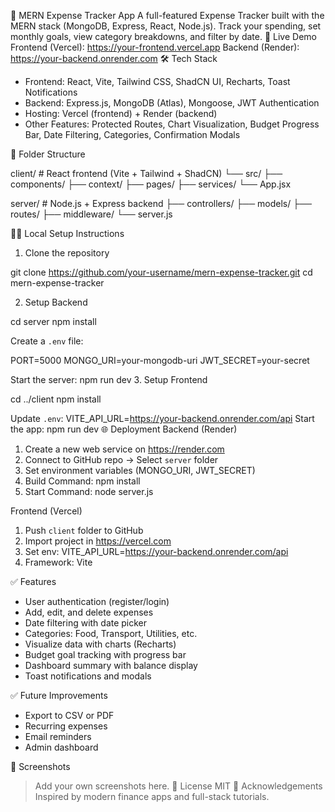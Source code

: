 💸 MERN Expense Tracker App
A full-featured Expense Tracker built with the MERN stack (MongoDB, Express, React, Node.js). Track your spending, set monthly goals, view category breakdowns, and filter by date.
🚀 Live Demo
Frontend (Vercel): https://your-frontend.vercel.app
Backend (Render): https://your-backend.onrender.com
🛠️ Tech Stack

- Frontend: React, Vite, Tailwind CSS, ShadCN UI, Recharts, Toast Notifications
- Backend: Express.js, MongoDB (Atlas), Mongoose, JWT Authentication
- Hosting: Vercel (frontend) + Render (backend)
- Other Features: Protected Routes, Chart Visualization, Budget Progress Bar, Date Filtering, Categories, Confirmation Modals

📂 Folder Structure

client/       # React frontend (Vite + Tailwind + ShadCN)
 └── src/
     ├── components/
     ├── context/
     ├── pages/
     ├── services/
     └── App.jsx

server/       # Node.js + Express backend
 ├── controllers/
 ├── models/
 ├── routes/
 ├── middleware/
 └── server.js

🧑‍💻 Local Setup Instructions
1. Clone the repository

git clone https://github.com/your-username/mern-expense-tracker.git
cd mern-expense-tracker

2. Setup Backend

cd server
npm install

Create a `.env` file:

PORT=5000
MONGO_URI=your-mongodb-uri
JWT_SECRET=your-secret

Start the server:
npm run dev
3. Setup Frontend

cd ../client
npm install

Update `.env`:
VITE_API_URL=https://your-backend.onrender.com/api
Start the app:
npm run dev
🌐 Deployment
Backend (Render)

1. Create a new web service on https://render.com
2. Connect to GitHub repo → Select `server` folder
3. Set environment variables (MONGO_URI, JWT_SECRET)
4. Build Command: npm install
5. Start Command: node server.js

Frontend (Vercel)

1. Push `client` folder to GitHub
2. Import project in https://vercel.com
3. Set env: VITE_API_URL=https://your-backend.onrender.com/api
4. Framework: Vite

✅ Features

- User authentication (register/login)
- Add, edit, and delete expenses
- Date filtering with date picker
- Categories: Food, Transport, Utilities, etc.
- Visualize data with charts (Recharts)
- Budget goal tracking with progress bar
- Dashboard summary with balance display
- Toast notifications and modals

✅ Future Improvements

- Export to CSV or PDF
- Recurring expenses
- Email reminders
- Admin dashboard

📸 Screenshots
> Add your own screenshots here.
📄 License
MIT
🙌 Acknowledgements
Inspired by modern finance apps and full-stack tutorials.
